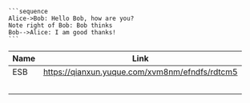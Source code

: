 ~~~gfm
```sequence
Alice->Bob: Hello Bob, how are you?
Note right of Bob: Bob thinks
Bob-->Alice: I am good thanks!
```
~~~

| Name | Link                                           |
| ---- | ---------------------------------------------- |
| ESB  | https://qianxun.yuque.com/xvm8nm/efndfs/rdtcm5 |
|      |                                                |
|      |                                                |
|      |                                                |
|      |                                                |
|      |                                                |

